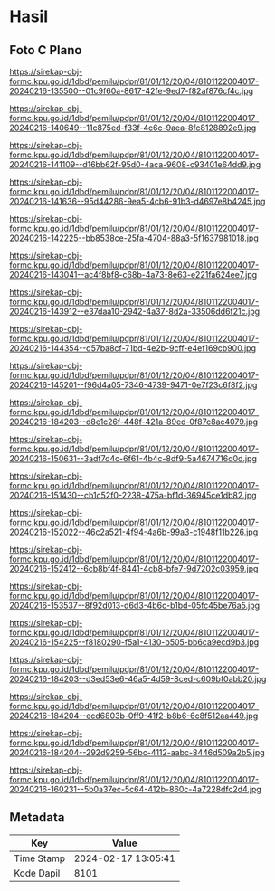 # Hasil

## Foto C Plano

https://sirekap-obj-formc.kpu.go.id/1dbd/pemilu/pdpr/81/01/12/20/04/8101122004017-20240216-135500--01c9f60a-8617-42fe-9ed7-f82af876cf4c.jpg

https://sirekap-obj-formc.kpu.go.id/1dbd/pemilu/pdpr/81/01/12/20/04/8101122004017-20240216-140649--11c875ed-f33f-4c6c-9aea-8fc8128892e9.jpg

https://sirekap-obj-formc.kpu.go.id/1dbd/pemilu/pdpr/81/01/12/20/04/8101122004017-20240216-141109--d16bb62f-95d0-4aca-9608-c93401e64dd9.jpg

https://sirekap-obj-formc.kpu.go.id/1dbd/pemilu/pdpr/81/01/12/20/04/8101122004017-20240216-141636--95d44286-9ea5-4cb6-91b3-d4697e8b4245.jpg

https://sirekap-obj-formc.kpu.go.id/1dbd/pemilu/pdpr/81/01/12/20/04/8101122004017-20240216-142225--bb8538ce-25fa-4704-88a3-5f1637981018.jpg

https://sirekap-obj-formc.kpu.go.id/1dbd/pemilu/pdpr/81/01/12/20/04/8101122004017-20240216-143041--ac4f8bf8-c68b-4a73-8e63-e221fa624ee7.jpg

https://sirekap-obj-formc.kpu.go.id/1dbd/pemilu/pdpr/81/01/12/20/04/8101122004017-20240216-143912--e37daa10-2942-4a37-8d2a-33506dd6f21c.jpg

https://sirekap-obj-formc.kpu.go.id/1dbd/pemilu/pdpr/81/01/12/20/04/8101122004017-20240216-144354--d57ba8cf-71bd-4e2b-9cff-e4ef169cb900.jpg

https://sirekap-obj-formc.kpu.go.id/1dbd/pemilu/pdpr/81/01/12/20/04/8101122004017-20240216-145201--f96d4a05-7346-4739-9471-0e7f23c6f8f2.jpg

https://sirekap-obj-formc.kpu.go.id/1dbd/pemilu/pdpr/81/01/12/20/04/8101122004017-20240216-184203--d8e1c26f-448f-421a-89ed-0f87c8ac4079.jpg

https://sirekap-obj-formc.kpu.go.id/1dbd/pemilu/pdpr/81/01/12/20/04/8101122004017-20240216-150631--3adf7d4c-6f61-4b4c-8df9-5a4674716d0d.jpg

https://sirekap-obj-formc.kpu.go.id/1dbd/pemilu/pdpr/81/01/12/20/04/8101122004017-20240216-151430--cb1c52f0-2238-475a-bf1d-36945ce1db82.jpg

https://sirekap-obj-formc.kpu.go.id/1dbd/pemilu/pdpr/81/01/12/20/04/8101122004017-20240216-152022--46c2a521-4f94-4a6b-99a3-c1948f11b226.jpg

https://sirekap-obj-formc.kpu.go.id/1dbd/pemilu/pdpr/81/01/12/20/04/8101122004017-20240216-152412--6cb8bf4f-8441-4cb8-bfe7-9d7202c03959.jpg

https://sirekap-obj-formc.kpu.go.id/1dbd/pemilu/pdpr/81/01/12/20/04/8101122004017-20240216-153537--8f92d013-d6d3-4b6c-b1bd-05fc45be76a5.jpg

https://sirekap-obj-formc.kpu.go.id/1dbd/pemilu/pdpr/81/01/12/20/04/8101122004017-20240216-154225--f8180290-f5a1-4130-b505-bb6ca9ecd9b3.jpg

https://sirekap-obj-formc.kpu.go.id/1dbd/pemilu/pdpr/81/01/12/20/04/8101122004017-20240216-184203--d3ed53e6-46a5-4d59-8ced-c609bf0abb20.jpg

https://sirekap-obj-formc.kpu.go.id/1dbd/pemilu/pdpr/81/01/12/20/04/8101122004017-20240216-184204--ecd6803b-0ff9-41f2-b8b6-6c8f512aa449.jpg

https://sirekap-obj-formc.kpu.go.id/1dbd/pemilu/pdpr/81/01/12/20/04/8101122004017-20240216-184204--292d9259-56bc-4112-aabc-8446d509a2b5.jpg

https://sirekap-obj-formc.kpu.go.id/1dbd/pemilu/pdpr/81/01/12/20/04/8101122004017-20240216-160231--5b0a37ec-5c64-412b-860c-4a7228dfc2d4.jpg


## Metadata

| Key        | Value               |
| ---------- | ------------------- |
| Time Stamp | 2024-02-17 13:05:41 |
| Kode Dapil | 8101                |



